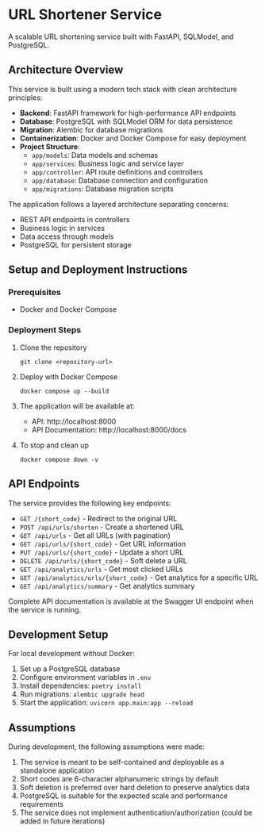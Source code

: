 # URL Shortener Service

A scalable URL shortening service built with FastAPI, SQLModel, and PostgreSQL.

## Architecture Overview

This service is built using a modern tech stack with clean architecture principles:

- **Backend**: FastAPI framework for high-performance API endpoints
- **Database**: PostgreSQL with SQLModel ORM for data persistence
- **Migration**: Alembic for database migrations
- **Containerization**: Docker and Docker Compose for easy deployment
- **Project Structure**:
  - `app/models`: Data models and schemas
  - `app/services`: Business logic and service layer
  - `app/controller`: API route definitions and controllers
  - `app/database`: Database connection and configuration
  - `app/migrations`: Database migration scripts

The application follows a layered architecture separating concerns:
- REST API endpoints in controllers
- Business logic in services
- Data access through models
- PostgreSQL for persistent storage

## Setup and Deployment Instructions

### Prerequisites
- Docker and Docker Compose

### Deployment Steps

1. Clone the repository
   ```
   git clone <repository-url>
   ```

2. Deploy with Docker Compose
   ```
   docker compose up --build
   ```

3. The application will be available at:
   - API: http://localhost:8000
   - API Documentation: http://localhost:8000/docs

4. To stop and clean up
   ```
   docker compose down -v
   ```

## API Endpoints

The service provides the following key endpoints:

- `GET /{short_code}` - Redirect to the original URL
- `POST /api/urls/shorten` - Create a shortened URL
- `GET /api/urls` - Get all URLs (with pagination)
- `GET /api/urls/{short_code}` - Get URL information
- `PUT /api/urls/{short_code}` - Update a short URL
- `DELETE /api/urls/{short_code}` - Soft delete a URL
- `GET /api/analytics/urls` - Get most clicked URLs
- `GET /api/analytics/urls/{short_code}` - Get analytics for a specific URL
- `GET /api/analytics/summary` - Get analytics summary

Complete API documentation is available at the Swagger UI endpoint when the service is running.

## Development Setup

For local development without Docker:

1. Set up a PostgreSQL database
2. Configure environment variables in `.env`
3. Install dependencies: `poetry install`
4. Run migrations: `alembic upgrade head`
5. Start the application: `uvicorn app.main:app --reload`

## Assumptions

During development, the following assumptions were made:

1. The service is meant to be self-contained and deployable as a standalone application
2. Short codes are 6-character alphanumeric strings by default
3. Soft deletion is preferred over hard deletion to preserve analytics data
4. PostgreSQL is suitable for the expected scale and performance requirements
5. The service does not implement authentication/authorization (could be added in future iterations)